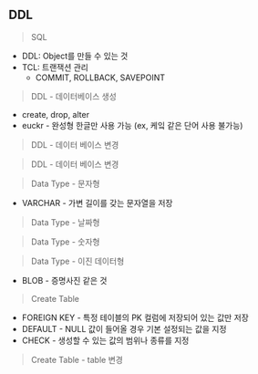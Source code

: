 ## DDL

> SQL

- DDL: Object를 만들 수 있는 것
- TCL: 트랜잭션 관리
    - COMMIT, ROLLBACK, SAVEPOINT

> DDL - 데이터베이스 생성

- create, drop, alter
- euckr - 완성형 한글만 사용 가능 (ex, 케잌 같은 단어 사용 불가능)

> DDL - 데이터 베이스 변경

> DDL - 데이터 베이스 변경

> Data Type - 문자형

- VARCHAR - 가변 길이를 갖는 문자열을 저장

> Data Type - 날짜형

> Data Type - 숫자형

> Data Type - 이진 데이터형

- BLOB - 증명사진 같은 것

> Create Table

- FOREIGN KEY - 특정 테이블의 PK 컬럼에 저장되어 있는 값만 저장
- DEFAULT - NULL 값이 들어올 경우 기본 설정되는 값을 지정
- CHECK - 생성할 수 있는 값의 범위나 종류를 지정

> Create Table - table 변경


